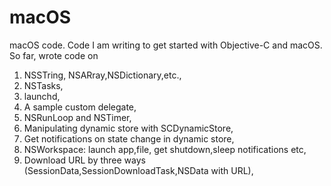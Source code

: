 # macOS
macOS code.
Code I am writing to get started with Objective-C and macOS. 
So far, wrote code on 
1. NSSTring, NSARray,NSDictionary,etc.,
2. NSTasks,
3. launchd,
4. A sample custom delegate,
5. NSRunLoop and NSTimer,
6. Manipulating dynamic store with SCDynamicStore,
7. Get notifications on state change in dynamic store,
8. NSWorkspace: launch app,file, get shutdown,sleep notifications etc,
9. Download URL by three ways (SessionData,SessionDownloadTask,NSData with URL),
